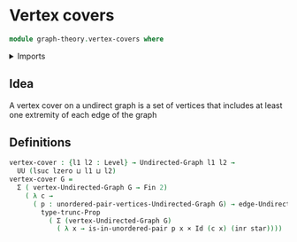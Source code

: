 # Vertex covers

```agda
module graph-theory.vertex-covers where
```

<details><summary>Imports</summary>
```agda
open import foundation.cartesian-product-types
open import foundation.coproduct-types
open import foundation.dependent-pair-types
open import foundation.identity-types
open import foundation.propositional-truncations
open import foundation.propositions
open import foundation.unit-type
open import foundation.universe-levels
open import foundation.unordered-pairs
open import graph-theory.edge-coloured-undirected-graphs
open import graph-theory.neighbors-undirected-graphs
open import graph-theory.undirected-graphs
open import univalent-combinatorics.standard-finite-types
```
</details>

## Idea

A vertex cover on a undirect graph is a set of vertices that includes at least one extremity of each edge of the graph

## Definitions

```agda
vertex-cover : {l1 l2 : Level} → Undirected-Graph l1 l2 →
  UU (lsuc lzero ⊔ l1 ⊔ l2)
vertex-cover G =
  Σ ( vertex-Undirected-Graph G → Fin 2)
    ( λ c →
      ( p : unordered-pair-vertices-Undirected-Graph G) → edge-Undirected-Graph G p →
        type-trunc-Prop
          ( Σ (vertex-Undirected-Graph G)
            ( λ x → is-in-unordered-pair p x × Id (c x) (inr star))))
```
